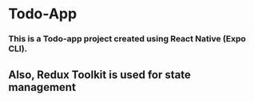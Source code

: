 # Todo-App
### This is a Todo-app project created using React Native (Expo CLI).

## Also, Redux Toolkit is used for state management
